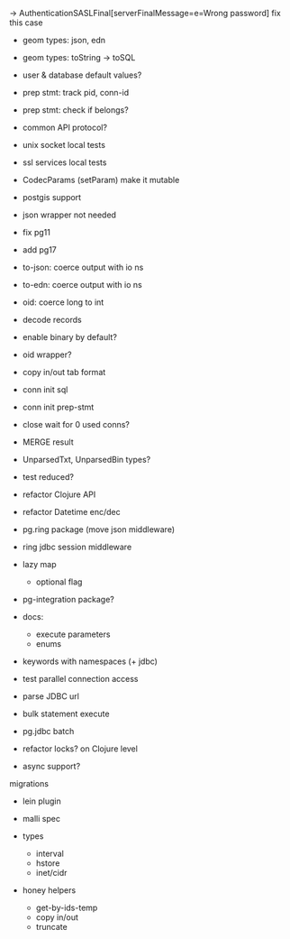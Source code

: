
 -> AuthenticationSASLFinal[serverFinalMessage=e=Wrong password]
 fix this case

- geom types: json, edn
- geom types: toString -> toSQL

- user & database default values?

- prep stmt: track pid, conn-id
- prep stmt: check if belongs?

- common API protocol?

- unix socket local tests
- ssl services local tests
- CodecParams (setParam) make it mutable

- postgis support
- json wrapper not needed

- fix pg11
- add pg17

- to-json: coerce output with io ns
- to-edn: coerce output with io ns

- oid: coerce long to int

- decode records
- enable binary by default?
- oid wrapper?
- copy in/out tab format
- conn init sql
- conn init prep-stmt
- close wait for 0 used conns?
- MERGE result
- UnparsedTxt, UnparsedBin types?
- test reduced?
- refactor Clojure API
- refactor Datetime enc/dec
- pg.ring package (move json middleware)
- ring jdbc session middleware
- lazy map
  - optional flag
- pg-integration package?
- docs:
  - execute parameters
  - enums
- keywords with namespaces (+ jdbc)
- test parallel connection access
- parse JDBC url
- bulk statement execute
- pg.jdbc batch
- refactor locks? on Clojure level
- async support?

migrations
- lein plugin

- malli spec

- types
  - interval
  - hstore
  - inet/cidr

- honey helpers
  - get-by-ids-temp
  - copy in/out
  - truncate
